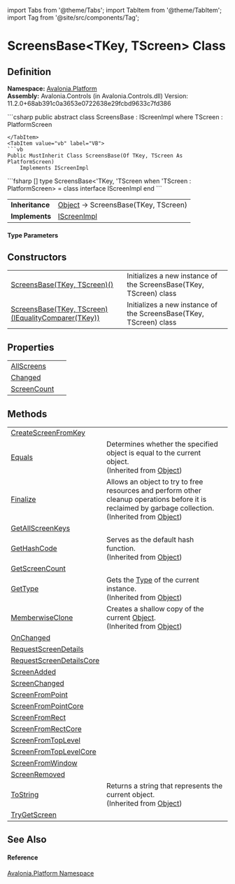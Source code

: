 import Tabs from '@theme/Tabs'; 
import TabItem from '@theme/TabItem'; 
import Tag from '@site/src/components/Tag'; 

# ScreensBase&lt;TKey, TScreen&gt; Class




## Definition
**Namespace:** <a href="N_Avalonia_Platform">Avalonia.Platform</a>  
**Assembly:** Avalonia.Controls (in Avalonia.Controls.dll) Version: 11.2.0+68ab391c0a3653e0722638e29fcbd9633c7fd386

<Tabs groupId="api-code-preview">
<TabItem value="csharp" label="C#">
```csharp
public abstract class ScreensBase<TKey, TScreen> : IScreenImpl
where TScreen : PlatformScreen

```
</TabItem>
<TabItem value="vb" label="VB">
```vb
Public MustInherit Class ScreensBase(Of TKey, TScreen As PlatformScreen)
	Implements IScreenImpl
```
</TabItem>
<TabItem value="fsharp" label="F#">
```fsharp
[<AbstractClassAttribute>]
type ScreensBase<'TKey, 'TScreen when 'TScreen : PlatformScreen> = 
    class
        interface IScreenImpl
    end
```
</TabItem>
</Tabs>

<table>
<tr><td><strong>Inheritance</strong></td><td><a href="https://learn.microsoft.com/dotnet/api/system.object" target="_blank" rel="noopener noreferrer">Object</a>  →  ScreensBase(TKey, TScreen)</td></tr>
<tr><td><strong>Implements</strong></td><td><a href="T_Avalonia_Platform_IScreenImpl">IScreenImpl</a></td></tr>
</table>



#### Type Parameters
<dl><dt /><dd /><dt /><dd /></dl>

## Constructors
<table>
<tr>
<td><a href="M_Avalonia_Platform_ScreensBase_2__ctor">ScreensBase(TKey, TScreen)()</a></td>
<td>Initializes a new instance of the ScreensBase(TKey, TScreen) class</td>
</tr>
<tr>
<td><a href="M_Avalonia_Platform_ScreensBase_2__ctor_1">ScreensBase(TKey, TScreen)(IEqualityComparer(TKey))</a></td>
<td>Initializes a new instance of the ScreensBase(TKey, TScreen) class</td>
</tr>
</table>

## Properties
<table>
<tr>
<td><a href="P_Avalonia_Platform_ScreensBase_2_AllScreens">AllScreens</a></td>
<td> </td>
</tr>
<tr>
<td><a href="P_Avalonia_Platform_ScreensBase_2_Changed">Changed</a></td>
<td> </td>
</tr>
<tr>
<td><a href="P_Avalonia_Platform_ScreensBase_2_ScreenCount">ScreenCount</a></td>
<td> </td>
</tr>
</table>

## Methods
<table>
<tr>
<td><a href="M_Avalonia_Platform_ScreensBase_2_CreateScreenFromKey">CreateScreenFromKey</a></td>
<td> </td>
</tr>
<tr>
<td><a href="https://learn.microsoft.com/dotnet/api/system.object.equals#system-object-equals(system-object)" target="_blank" rel="noopener noreferrer">Equals</a></td>
<td>Determines whether the specified object is equal to the current object.<br />(Inherited from <a href="https://learn.microsoft.com/dotnet/api/system.object" target="_blank" rel="noopener noreferrer">Object</a>)</td>
</tr>
<tr>
<td><a href="https://learn.microsoft.com/dotnet/api/system.object.finalize" target="_blank" rel="noopener noreferrer">Finalize</a></td>
<td>Allows an object to try to free resources and perform other cleanup operations before it is reclaimed by garbage collection.<br />(Inherited from <a href="https://learn.microsoft.com/dotnet/api/system.object" target="_blank" rel="noopener noreferrer">Object</a>)</td>
</tr>
<tr>
<td><a href="M_Avalonia_Platform_ScreensBase_2_GetAllScreenKeys">GetAllScreenKeys</a></td>
<td> </td>
</tr>
<tr>
<td><a href="https://learn.microsoft.com/dotnet/api/system.object.gethashcode" target="_blank" rel="noopener noreferrer">GetHashCode</a></td>
<td>Serves as the default hash function.<br />(Inherited from <a href="https://learn.microsoft.com/dotnet/api/system.object" target="_blank" rel="noopener noreferrer">Object</a>)</td>
</tr>
<tr>
<td><a href="M_Avalonia_Platform_ScreensBase_2_GetScreenCount">GetScreenCount</a></td>
<td> </td>
</tr>
<tr>
<td><a href="https://learn.microsoft.com/dotnet/api/system.object.gettype" target="_blank" rel="noopener noreferrer">GetType</a></td>
<td>Gets the <a href="https://learn.microsoft.com/dotnet/api/system.type" target="_blank" rel="noopener noreferrer">Type</a> of the current instance.<br />(Inherited from <a href="https://learn.microsoft.com/dotnet/api/system.object" target="_blank" rel="noopener noreferrer">Object</a>)</td>
</tr>
<tr>
<td><a href="https://learn.microsoft.com/dotnet/api/system.object.memberwiseclone" target="_blank" rel="noopener noreferrer">MemberwiseClone</a></td>
<td>Creates a shallow copy of the current <a href="https://learn.microsoft.com/dotnet/api/system.object" target="_blank" rel="noopener noreferrer">Object</a>.<br />(Inherited from <a href="https://learn.microsoft.com/dotnet/api/system.object" target="_blank" rel="noopener noreferrer">Object</a>)</td>
</tr>
<tr>
<td><a href="M_Avalonia_Platform_ScreensBase_2_OnChanged">OnChanged</a></td>
<td> </td>
</tr>
<tr>
<td><a href="M_Avalonia_Platform_ScreensBase_2_RequestScreenDetails">RequestScreenDetails</a></td>
<td> </td>
</tr>
<tr>
<td><a href="M_Avalonia_Platform_ScreensBase_2_RequestScreenDetailsCore">RequestScreenDetailsCore</a></td>
<td> </td>
</tr>
<tr>
<td><a href="M_Avalonia_Platform_ScreensBase_2_ScreenAdded">ScreenAdded</a></td>
<td> </td>
</tr>
<tr>
<td><a href="M_Avalonia_Platform_ScreensBase_2_ScreenChanged">ScreenChanged</a></td>
<td> </td>
</tr>
<tr>
<td><a href="M_Avalonia_Platform_ScreensBase_2_ScreenFromPoint">ScreenFromPoint</a></td>
<td> </td>
</tr>
<tr>
<td><a href="M_Avalonia_Platform_ScreensBase_2_ScreenFromPointCore">ScreenFromPointCore</a></td>
<td> </td>
</tr>
<tr>
<td><a href="M_Avalonia_Platform_ScreensBase_2_ScreenFromRect">ScreenFromRect</a></td>
<td> </td>
</tr>
<tr>
<td><a href="M_Avalonia_Platform_ScreensBase_2_ScreenFromRectCore">ScreenFromRectCore</a></td>
<td> </td>
</tr>
<tr>
<td><a href="M_Avalonia_Platform_ScreensBase_2_ScreenFromTopLevel">ScreenFromTopLevel</a></td>
<td> </td>
</tr>
<tr>
<td><a href="M_Avalonia_Platform_ScreensBase_2_ScreenFromTopLevelCore">ScreenFromTopLevelCore</a></td>
<td> </td>
</tr>
<tr>
<td><a href="M_Avalonia_Platform_ScreensBase_2_ScreenFromWindow">ScreenFromWindow</a></td>
<td> </td>
</tr>
<tr>
<td><a href="M_Avalonia_Platform_ScreensBase_2_ScreenRemoved">ScreenRemoved</a></td>
<td> </td>
</tr>
<tr>
<td><a href="https://learn.microsoft.com/dotnet/api/system.object.tostring" target="_blank" rel="noopener noreferrer">ToString</a></td>
<td>Returns a string that represents the current object.<br />(Inherited from <a href="https://learn.microsoft.com/dotnet/api/system.object" target="_blank" rel="noopener noreferrer">Object</a>)</td>
</tr>
<tr>
<td><a href="M_Avalonia_Platform_ScreensBase_2_TryGetScreen">TryGetScreen</a></td>
<td> </td>
</tr>
</table>

## See Also


#### Reference
<a href="N_Avalonia_Platform">Avalonia.Platform Namespace</a>  
